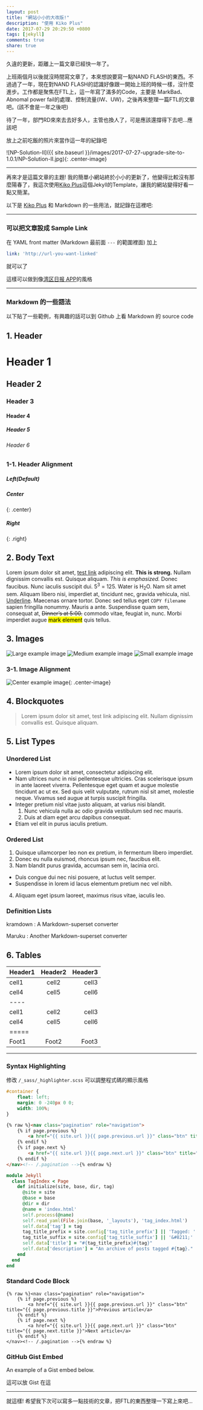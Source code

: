 ```yaml
---
layout: post
title: "網站小小的大改版!"
description: "使用 Kiko Plus"
date: 2017-07-29 20:29:50 +0800
tags: [jekyll]
comments: true
share: true
---
```


久違的更新，距離上一篇文章已經快一年了。

上班兩個月以後就沒時間寫文章了，本來想說要寫一點NAND FLASH的東西。不過過了一年，現在對NAND FLASH的認識好像跟一開始上班的時候一樣，沒什麼進步。工作都是聚焦在FTL上，這一年寫了滿多的Code，主要是 MarkBad、Abnomal power fail的處理、控制流量(IW、UW)，之後再來整理一篇FTL的文章吧。(該不會是一年之後吧)

待了一年，部門RD來來去去好多人，主管也換人了，可是應該還撐得下去吧...應該吧

放上之前吃飯的照片來當作這一年的紀錄吧

![NP-Solution-II]({{ site.baseurl }}/images/2017-07-27-upgrade-site-to-1.0.1/NP-Solution-II.jpg){: .center-image}

---

再來才是這篇文章的主題! 我的簡單小網站終於小小的更新了，他變得比較沒有那麼陽春了，我這次使用[Kiko Plus][Kiko-plus]這個Jekyll的Template，讓我的網站變得好看一點又簡潔。

以下是 [Kiko Plus][Kiko-plus] 和 Markdown 的一些用法，就記錄在這裡吧:

---

### 可以把文章設成 Sample Link
在 YAML front matter (Markdown 最前面 `---` 的範圍裡面) 加上

``` yaml
link: 'http://url-you-want-linked'
```

就可以了

這樣可以做到像[湾区日报 APP][wanqu]的風格

---

### Markdown 的一些語法
以下貼了一些範例，有興趣的話可以到 Github 上看 Markdown 的 source code

## 1. Header 

# Header 1

## Header 2

### Header 3

#### Header 4

##### Header 5

###### Header 6

### 1-1. Header Alignment 

##### Left(Default)

##### Center
{: .center}

##### Right
{: .right}

## 2. Body Text

Lorem ipsum dolor sit amet, [test link](#) adipiscing elit. **This is strong.** Nullam dignissim convallis est. Quisque aliquam. *This is emphasized.* Donec faucibus. Nunc iaculis suscipit dui. 5<sup>3</sup> = 125. Water is H<sub>2</sub>O. Nam sit amet sem. Aliquam libero nisi, imperdiet at, tincidunt nec, gravida vehicula, nisl. <u>Underline</u>. Maecenas ornare tortor. Donec sed tellus eget `COPY filename` sapien fringilla nonummy. Mauris a ante. Suspendisse quam sem, consequat at, <del>Dinner’s at 5:00.</del> commodo vitae, feugiat in, nunc. Morbi imperdiet augue <mark>mark element</mark> quis tellus.

## 3. Images

![Large example image](http://placehold.it/800x400 "Large example image")
![Medium example image](http://placehold.it/400x200 "Medium example image")
![Small example image](http://placehold.it/200x200 "Small example image")

### 3-1. Image Alignment
![Center example image](http://placehold.it/200x200 "Center"){: .center-image}

## 4. Blockquotes

> Lorem ipsum dolor sit amet, test link adipiscing elit. Nullam dignissim convallis est. Quisque aliquam.

## 5. List Types

### Unordered List

* Lorem ipsum dolor sit amet, consectetur adipiscing elit.
* Nam ultrices nunc in nisi pellentesque ultricies. Cras scelerisque ipsum in ante laoreet viverra. Pellentesque eget quam et augue molestie tincidunt ac ut ex. Sed quis velit vulputate, rutrum nisl sit amet, molestie neque. Vivamus sed augue at turpis suscipit fringilla.
* Integer pretium nisl vitae justo aliquam, at varius nisi blandit.
  1. Nunc vehicula nulla ac odio gravida vestibulum sed nec mauris.
  2. Duis at diam eget arcu dapibus consequat.
* Etiam vel elit in purus iaculis pretium.

### Ordered List

1. Quisque ullamcorper leo non ex pretium, in fermentum libero imperdiet.
2. Donec eu nulla euismod, rhoncus ipsum nec, faucibus elit.
3. Nam blandit purus gravida, accumsan sem in, lacinia orci.
  * Duis congue dui nec nisi posuere, at luctus velit semper.
  * Suspendisse in lorem id lacus elementum pretium nec vel nibh.
4. Aliquam eget ipsum laoreet, maximus risus vitae, iaculis leo.

### Definition Lists

kramdown
: A Markdown-superset converter

Maruku
: Another Markdown-superset converter

## 6. Tables

| Header1 | Header2 | Header3 |
|:--------|:-------:|--------:|
| cell1   | cell2   | cell3   |
| cell4   | cell5   | cell6   |
|----
| cell1   | cell2   | cell3   |
| cell4   | cell5   | cell6   |
|=====
| Foot1   | Foot2   | Foot3

---

### Syntax Highlighting
修改 `/_sass/_highlighter.scss` 可以調整程式碼的顯示風格

```css
#container {
    float: left;
    margin: 0 -240px 0 0;
    width: 100%;
}
```

```html
{% raw %}<nav class="pagination" role="navigation">
    {% if page.previous %}
        <a href="{{ site.url }}{{ page.previous.url }}" class="btn" title="{{ page.previous.title }}">Previous article</a>
    {% endif %}
    {% if page.next %}
        <a href="{{ site.url }}{{ page.next.url }}" class="btn" title="{{ page.next.title }}">Next article</a>
    {% endif %}
</nav><!-- /.pagination -->{% endraw %}
```

```ruby
module Jekyll
  class TagIndex < Page
    def initialize(site, base, dir, tag)
      @site = site
      @base = base
      @dir = dir
      @name = 'index.html'
      self.process(@name)
      self.read_yaml(File.join(base, '_layouts'), 'tag_index.html')
      self.data['tag'] = tag
      tag_title_prefix = site.config['tag_title_prefix'] || 'Tagged: '
      tag_title_suffix = site.config['tag_title_suffix'] || '&#8211;'
      self.data['title'] = "#{tag_title_prefix}#{tag}"
      self.data['description'] = "An archive of posts tagged #{tag}."
    end
  end
end
```


### Standard Code Block

    {% raw %}<nav class="pagination" role="navigation">
        {% if page.previous %}
            <a href="{{ site.url }}{{ page.previous.url }}" class="btn" title="{{ page.previous.title }}">Previous article</a>
        {% endif %}
        {% if page.next %}
            <a href="{{ site.url }}{{ page.next.url }}" class="btn" title="{{ page.next.title }}">Next article</a>
        {% endif %}
    </nav><!-- /.pagination -->{% endraw %}

### GitHub Gist Embed

An example of a Gist embed below.

這可以放 Gist 在這

<script src="https://gist.github.com/Chienweichih/3a3982b318dc2fe3ea766edde18fb793.js"></script>

---

就這樣! 希望我下次可以寫多一點技術的文章，把FTL的東西整理一下寫上來吧...

[Kiko-plus]: https://aweekj.github.io/Kiko-plus/
[wanqu]: https://wanqu.co/
